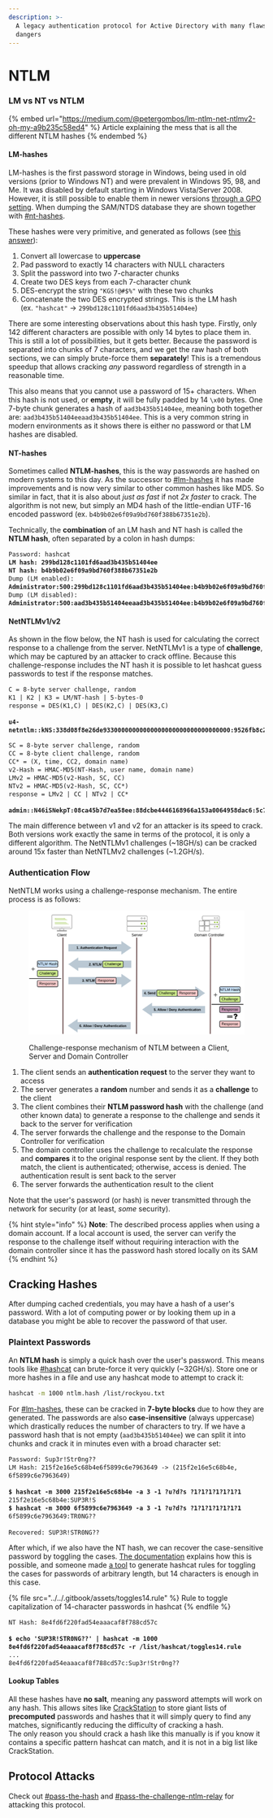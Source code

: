 ```yaml
---
description: >-
  A legacy authentication protocol for Active Directory with many flaws and
  dangers
---
```


# NTLM

### LM vs NT vs NTLM

{% embed url="https://medium.com/@petergombos/lm-ntlm-net-ntlmv2-oh-my-a9b235c58ed4" %}
Article explaining the mess that is all the different NTLM hashes
{% endembed %}

#### LM-hashes

LM-hashes is the first password storage in Windows, being used in old versions (prior to Windows NT) and were prevalent in Windows 95, 98, and Me. It was disabled by default starting in Windows Vista/Server 2008. \
However, it is still possible to enable them in newer versions [through a GPO setting](https://learn.microsoft.com/en-US/troubleshoot/windows-server/windows-security/prevent-windows-store-lm-hash-password). When dumping the SAM/NTDS database they are shown together with [#nt-hashes](ntlm.md#nt-hashes "mention").

These hashes were very primitive, and generated as follows (see [this answer](https://stackoverflow.com/a/76738476/10508498)):

1. Convert all lowercase to **uppercase**
2. Pad password to exactly 14 characters with NULL characters
3. Split the password into two 7-character chunks
4. Create two DES keys from each 7-character chunk
5. DES-encrypt the string `"KGS!@#$%"` with these two chunks
6. Concatenate the two DES encrypted strings. This is the LM hash \
   (ex. `"hashcat"` -> `299bd128c1101fd6aad3b435b51404ee`)

There are some interesting observations about this hash type. Firstly, only 142 different characters are possible with only 14 bytes to place them in. This is still a lot of possibilities, but it gets better. Because the password is separated into chunks of 7 characters, and we get the raw hash of both sections, we can simply brute-force them **separately**! This is a tremendous speedup that allows cracking _any_ password regardless of strength in a reasonable time.&#x20;

This also means that you cannot use a password of 15+ characters. When this hash is not used, or **empty**, it will be fully padded by 14 `\x00` bytes. One 7-byte chunk generates a hash of `aad3b435b51404ee`, meaning both together are: `aad3b435b51404eeaad3b435b51404ee`. This is a very common string in modern environments as it shows there is either no password or that LM hashes are disabled.&#x20;

#### NT-hashes

Sometimes called **NTLM-hashes**, this is the way passwords are hashed on modern systems to this day. As the successor to [#lm-hashes](ntlm.md#lm-hashes "mention") it has made improvements and is now very similar to other common hashes like MD5. So similar in fact, that it is also about _just as fast_ if not _2x faster_ to crack. The algorithm is not new, but simply an MD4 hash of the little-endian UTF-16 encoded password (ex. `b4b9b02e6f09a9bd760f388b67351e2b`).&#x20;

Technically, the **combination** of an LM hash and NT hash is called the **NTLM hash**, often separated by a colon in hash dumps:

<pre><code>Password: hashcat
<strong>LM hash: 299bd128c1101fd6aad3b435b51404ee
</strong><strong>NT hash: b4b9b02e6f09a9bd760f388b67351e2b
</strong>Dump (LM enabled):
<strong>Administrator:500:299bd128c1101fd6aad3b435b51404ee:b4b9b02e6f09a9bd760f388b67351e2b
</strong>Dump (LM disabled):
<strong>Administrator:500:aad3b435b51404eeaad3b435b51404ee:b4b9b02e6f09a9bd760f388b67351e2b
</strong></code></pre>

#### NetNTLMv1/v2

As shown in the flow below, the NT hash is used for calculating the correct response to a challenge from the server. NetNTLMv1 is a type of **challenge**, which may be captured by an attacker to crack offline. Because this challenge-response includes the NT hash it is possible to let hashcat guess passwords to test if the response matches.&#x20;

<pre class="language-python" data-title="NetNTLMv1 algorithm" data-overflow="wrap"><code class="lang-python">C = 8-byte server challenge, random
K1 | K2 | K3 = LM/NT-hash | 5-bytes-0
response = DES(K1,C) | DES(K2,C) | DES(K3,C)

<strong>u4-netntlm::kNS:338d08f8e26de93300000000000000000000000000000000:9526fb8c23a90751cdd619b6cea564742e1e4bf33006ba41:cb8086049ec4736c
</strong></code></pre>

<pre class="language-python" data-title="NetNTLMv2 algorithm" data-overflow="wrap"><code class="lang-python">SC = 8-byte server challenge, random
CC = 8-byte client challenge, random
CC* = (X, time, CC2, domain name)
v2-Hash = HMAC-MD5(NT-Hash, user name, domain name)
LMv2 = HMAC-MD5(v2-Hash, SC, CC)
NTv2 = HMAC-MD5(v2-Hash, SC, CC*)
response = LMv2 | CC | NTv2 | CC*

<strong>admin::N46iSNekpT:08ca45b7d7ea58ee:88dcbe4446168966a153a0064958dac6:5c7830315c7830310000000000000b45c67103d07d7b95acd12ffa11230e0000000052920b85f78d013c31cdb3b92f5d765c783030
</strong></code></pre>

The main difference between v1 and v2 for an attacker is its speed to crack. Both versions work exactly the same in terms of the protocol, it is only a different algorithm. The NetNTLMv1 challenges (\~18GH/s) can be cracked around 15x faster than NetNTLMv2 challenges (\~1.2GH/s).&#x20;

### Authentication Flow

NetNTLM works using a challenge-response mechanism. The entire process is as follows:

<figure><img src="../../.gitbook/assets/image (1) (2) (3) (1).png" alt=""><figcaption><p>Challenge-response mechanism of NTLM between a Client, Server and Domain Controller</p></figcaption></figure>

1. The client sends an **authentication request** to the server they want to access
2. The server generates a **random** number and sends it as a **challenge** to the client
3. The client combines their **NTLM password hash** with the challenge (and other known data) to generate a response to the challenge and sends it back to the server for verification
4. The server forwards the challenge and the response to the Domain Controller for verification
5. The domain controller uses the challenge to recalculate the response and **compares** it to the original response sent by the client. If they both match, the client is authenticated; otherwise, access is denied. The authentication result is sent back to the server
6. The server forwards the authentication result to the client

Note that the user's password (or hash) is never transmitted through the network for security (or at least, _some_ security).

{% hint style="info" %}
**Note**: The described process applies when using a domain account. If a local account is used, the server can verify the response to the challenge itself without requiring interaction with the domain controller since it has the password hash stored locally on its SAM
{% endhint %}

## Cracking Hashes

After dumping cached credentials, you may have a hash of a user's password. With a lot of computing power or by looking them up in a database you might be able to recover the password of that user.&#x20;

### Plaintext Passwords

An **NTLM hash** is simply a quick hash over the user's password. This means tools like [#hashcat](../../cryptography/hashing/cracking-hashes.md#hashcat "mention") can brute-force it very quickly (\~32GH/s). Store one or more hashes in a file and use any hashcat mode to attempt to crack it:

```bash
hashcat -m 1000 ntlm.hash /list/rockyou.txt
```

For [#lm-hashes](ntlm.md#lm-hashes "mention"), these can be cracked in **7-byte blocks** due to how they are generated. The passwords are also **case-insensitive** (always uppercase) which drastically reduces the number of characters to try. If we have a password hash that is not empty (`aad3b435b51404ee`) we can split it into chunks and crack it in minutes even with a broad character set:

<pre class="language-shell-session"><code class="lang-shell-session">Password: Sup3r!Str0ng??
LM Hash: 215f2e16e5c68b4e6f5899c6e7963649 -> (215f2e16e5c68b4e, 6f5899c6e7963649)

<strong>$ hashcat -m 3000 215f2e16e5c68b4e -a 3 -1 ?u?d?s ?1?1?1?1?1?1?1
</strong>215f2e16e5c68b4e:SUP3R!S
<strong>$ hashcat -m 3000 6f5899c6e7963649 -a 3 -1 ?u?d?s ?1?1?1?1?1?1?1
</strong>6f5899c6e7963649:TR0NG??

Recovered: SUP3R!STR0NG??
</code></pre>

After which, if we also have the NT hash, we can recover the case-sensitive password by toggling the cases. [The documentation](https://hashcat.net/wiki/doku.php?id=toggle_attack_with_rules) explains how this is possible, and someone made [a tool](https://blog.didierstevens.com/2016/07/16/tool-to-generate-hashcat-toggle-rules/) to generate hashcat rules for toggling the cases for passwords of arbitrary length, but 14 characters is enough in this case.

{% file src="../../.gitbook/assets/toggles14.rule" %}
Rule to toggle capitalization of 14-character passwords in hashcat
{% endfile %}

<pre class="language-shell-session" data-overflow="wrap"><code class="lang-shell-session">NT Hash: 8e4fd6f220fad54eaaacaf8f788cd57c

<strong>$ echo 'SUP3R!STR0NG??' | hashcat -m 1000 8e4fd6f220fad54eaaacaf8f788cd57c -r /list/hashcat/toggles14.rule
</strong>...
8e4fd6f220fad54eaaacaf8f788cd57c:Sup3r!Str0ng??
</code></pre>

#### Lookup Tables

All these hashes have **no salt**, meaning any password attempts will work on any hash. This allows sites like [CrackStation](https://crackstation.net/) to store giant lists of **precomputed** passwords and hashes that it will simply query to find any matches, significantly reducing the difficulty of cracking a hash. \
The only reason you should crack a hash like this manually is if you know it contains a specific pattern hashcat can match, and it is not in a big list like CrackStation.&#x20;

## Protocol Attacks

Check out [#pass-the-hash](../lateral-movement.md#pass-the-hash "mention") and [#pass-the-challenge-ntlm-relay](../lateral-movement.md#pass-the-challenge-ntlm-relay "mention") for attacking this protocol.&#x20;
